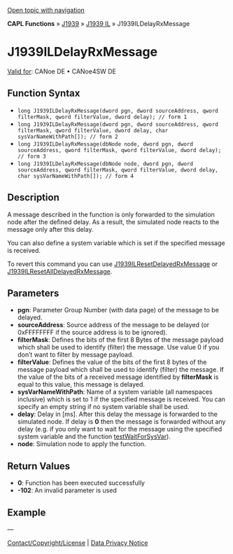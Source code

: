 [Open topic with navigation](../../../../../../CANoeDEFamily.htm#Topics/CAPLFunctions/J1939/J1939InteractionLayer/Functions/CAPLfunctionJ1939ILDelayRxMessage.md)

**CAPL Functions** » [J1939](../../CAPLfunctionsJ1939StartPage.md) » [J1939 IL](../CAPLfunctionsJ1939ILOverview.md) » J1939ILDelayRxMessage

# J1939ILDelayRxMessage

[Valid for](../../../../Shared/FeatureAvailability.md): CANoe DE • CANoe4SW DE

## Function Syntax

- `long J1939ILDelayRxMessage(dword pgn, dword sourceAddress, qword filterMask, qword filterValue, dword delay); // form 1`
- `long J1939ILDelayRxMessage(dword pgn, dword sourceAddress, qword filterMask, qword filterValue, dword delay, char sysVarNameWithPath[]); // form 2`
- `long J1939ILDelayRxMessage(dbNode node, dword pgn, dword sourceAddress, qword filterMask, qword filterValue, dword delay); // form 3`
- `long J1939ILDelayRxMessage(dbNode node, dword pgn, dword sourceAddress, qword filterMask, qword filterValue, dword delay, char sysVarNameWithPath[]); // form 4`

## Description

A message described in the function is only forwarded to the simulation node after the defined delay. As a result, the simulated node reacts to the message only after this delay.

You can also define a system variable which is set if the specified message is received.

To revert this command you can use [J1939ILResetDelayedRxMessage](CAPLfunctionJ1939ILResetDelayedRxMessage.md) or [J1939ILResetAllDelayedRxMessage](CAPLfunctionJ1939ILResetAllDelayedRxMessage.md).

## Parameters

- **pgn**: Parameter Group Number (with data page) of the message to be delayed.
- **sourceAddress**: Source address of the message to be delayed (or 0xFFFFFFFF if the source address is to be ignored).
- **filterMask**: Defines the bits of the first 8 Bytes of the message payload which shall be used to identify (filter) the message. Use value 0 if you don’t want to filter by message payload.
- **filterValue**: Defines the value of the bits of the first 8 bytes of the message payload which shall be used to identify (filter) the message. If the value of the bits of a received message identified by **filterMask** is equal to this value, this message is delayed.
- **sysVarNameWithPath**: Name of a system variable (all namespaces inclusive) which is set to 1 if the specified message is received. You can specify an empty string if no system variable shall be used.
- **delay**: Delay in [ms]. After this delay the message is forwarded to the simulated node. If delay is **0** then the message is forwarded without any delay (e.g. if you only want to wait for the message using the specified system variable and the function [testWaitForSysVar](../../../Test/Functions/CAPLfunctionTestWaitForSysVar.md)).
- **node**: Simulation node to apply the function.

## Return Values

- **0**: Function has been executed successfully
- **-102**: An invalid parameter is used

## Example

—

[Contact/Copyright/License](../../../../Shared/ContactCopyrightLicense.md) | [Data Privacy Notice](https://www.vector.com/int/en/company/get-info/privacy-policy/)
